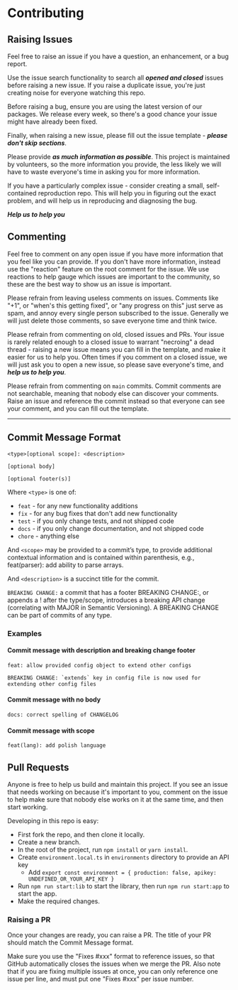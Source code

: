 # Contributing

## Raising Issues

Feel free to raise an issue if you have a question, an enhancement, or a bug report.

Use the issue search functionality to search all **_opened and closed_** issues before raising a new issue. If you raise
a duplicate issue, you're just creating noise for everyone watching this repo.

Before raising a bug, ensure you are using the latest version of our packages. We release every week, so there's a good
chance your issue might have already been fixed.

Finally, when raising a new issue, please fill out the issue template - **_please don't skip sections_**.

Please provide **_as much information as possible_**. This project is maintained by volunteers, so the more information
you provide, the less likely we will have to waste everyone's time in asking you for more information.

If you have a particularly complex issue - consider creating a small, self-contained reproduction repo. This will help
you in figuring out the exact problem, and will help us in reproducing and diagnosing the bug.

**_Help us to help you_**

## Commenting

Feel free to comment on any open issue if you have more information that you feel like you can provide. If you don't
have more information, instead use the "reaction" feature on the root comment for the issue. We use reactions to help
gauge which issues are important to the community, so these are the best way to show us an issue is important.

Please refrain from leaving useless comments on issues. Comments like "+1", or "when's this getting fixed", or "any
progress on this" just serve as spam, and annoy every single person subscribed to the issue. Generally we will just
delete those comments, so save everyone time and think twice.

Please refrain from commenting on old, closed issues and PRs. Your issue is rarely related enough to a closed issue to
warrant "necroing" a dead thread - raising a new issue means you can fill in the template, and make it easier for us to
help you. Often times if you comment on a closed issue, we will just ask you to open a new issue, so please save
everyone's time, and **_help us to help you_**.

Please refrain from commenting on `main` commits. Commit comments are not searchable, meaning that nobody else can
discover your comments. Raise an issue and reference the commit instead so that everyone can see your comment, and you
can fill out the template.

---

## Commit Message Format

```
<type>[optional scope]: <description>

[optional body]

[optional footer(s)]
```

Where `<type>` is one of:

- `feat` - for any new functionality additions
- `fix` - for any bug fixes that don't add new functionality
- `test` - if you only change tests, and not shipped code
- `docs` - if you only change documentation, and not shipped code
- `chore` - anything else

And `<scope>` may be provided to a commit’s type, to provide additional contextual information and is contained within
parenthesis, e.g., feat(parser): add ability to parse arrays.

And `<description>` is a succinct title for the commit.

`BREAKING CHANGE:` a commit that has a footer BREAKING CHANGE:, or appends a ! after the type/scope, introduces a
breaking API change (correlating with MAJOR in Semantic Versioning). A BREAKING CHANGE can be part of commits of any
type.

### Examples

#### Commit message with description and breaking change footer

```
feat: allow provided config object to extend other configs

BREAKING CHANGE: `extends` key in config file is now used for extending other config files
```

#### Commit message with no body

```
docs: correct spelling of CHANGELOG
```

#### Commit message with scope

```
feat(lang): add polish language
```

## Pull Requests

Anyone is free to help us build and maintain this project. If you see an issue that needs working on because it's
important to you, comment on the issue to help make sure that nobody else works on it at the same time, and then start
working.

Developing in this repo is easy:

- First fork the repo, and then clone it locally.
- Create a new branch.
- In the root of the project, run `npm install` or `yarn install`.
- Create `environment.local.ts` in `environments` directory to provide an API key
  - Add `export const environment = { production: false, apikey: UNDEFINED_OR_YOUR_API_KEY }`
- Run `npm run start:lib` to start the library, then run `npm run start:app` to start the app.
- Make the required changes.

### Raising a PR

Once your changes are ready, you can raise a PR. The title of your PR should match the Commit Message format.

Make sure you use the "Fixes #xxx" format to reference issues, so that GitHub automatically closes the issues when we
merge the PR. Also note that if you are fixing multiple issues at once, you can only reference one issue per line, and
must put one "Fixes #xxx" per issue number.
